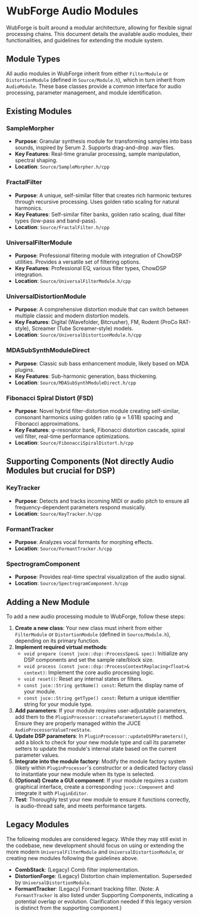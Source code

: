 # WubForge Audio Modules

WubForge is built around a modular architecture, allowing for flexible signal processing chains. This document details the available audio modules, their functionalities, and guidelines for extending the module system.

## Module Types

All audio modules in WubForge inherit from either `FilterModule` or `DistortionModule` (defined in `Source/Module.h`), which in turn inherit from `AudioModule`. These base classes provide a common interface for audio processing, parameter management, and module identification.

## Existing Modules

### SampleMorpher
- **Purpose**: Granular synthesis module for transforming samples into bass sounds, inspired by Serum 2. Supports drag-and-drop .wav files.
- **Key Features**: Real-time granular processing, sample manipulation, spectral shaping.
- **Location**: `Source/SampleMorpher.h/cpp`

### FractalFilter
- **Purpose**: A unique, self-similar filter that creates rich harmonic textures through recursive processing. Uses golden ratio scaling for natural harmonics.
- **Key Features**: Self-similar filter banks, golden ratio scaling, dual filter types (low-pass and band-pass).
- **Location**: `Source/FractalFilter.h/cpp`

### UniversalFilterModule
- **Purpose**: Professional filtering module with integration of ChowDSP utilities. Provides a versatile set of filtering options.
- **Key Features**: Professional EQ, various filter types, ChowDSP integration.
- **Location**: `Source/UniversalFilterModule.h/cpp`

### UniversalDistortionModule
- **Purpose**: A comprehensive distortion module that can switch between multiple classic and modern distortion models.
- **Key Features**: Digital (Wavefolder, Bitcrusher), FM, Rodent (ProCo RAT-style), Screamer (Tube Screamer-style) models.
- **Location**: `Source/UniversalDistortionModule.h/cpp`

### MDASubSynthModuleDirect
- **Purpose**: Classic sub bass enhancement module, likely based on MDA plugins.
- **Key Features**: Sub-harmonic generation, bass thickening.
- **Location**: `Source/MDASubSynthModuleDirect.h/cpp`

### Fibonacci Spiral Distort (FSD)
- **Purpose**: Novel hybrid filter-distortion module creating self-similar, consonant harmonics using golden ratio (φ ≈ 1.618) spacing and Fibonacci approximations.
- **Key Features**: φ-resonator bank, Fibonacci distortion cascade, spiral veil filter, real-time performance optimizations.
- **Location**: `Source/FibonacciSpiralDistort.h/cpp`

## Supporting Components (Not directly Audio Modules but crucial for DSP)

### KeyTracker
- **Purpose**: Detects and tracks incoming MIDI or audio pitch to ensure all frequency-dependent parameters respond musically.
- **Location**: `Source/KeyTracker.h/cpp`

### FormantTracker
- **Purpose**: Analyzes vocal formants for morphing effects.
- **Location**: `Source/FormantTracker.h/cpp`

### SpectrogramComponent
- **Purpose**: Provides real-time spectral visualization of the audio signal.
- **Location**: `Source/SpectrogramComponent.h/cpp`

## Adding a New Module

To add a new audio processing module to WubForge, follow these steps:

1.  **Create a new class**: Your new class must inherit from either `FilterModule` or `DistortionModule` (defined in `Source/Module.h`), depending on its primary function.
2.  **Implement required virtual methods**:
    *   `void prepare (const juce::dsp::ProcessSpec& spec)`: Initialize any DSP components and set the sample rate/block size.
    *   `void process (const juce::dsp::ProcessContextReplacing<float>& context)`: Implement the core audio processing logic.
    *   `void reset()`: Reset any internal states or filters.
    *   `const juce::String getName() const`: Return the display name of your module.
    *   `const juce::String getType() const`: Return a unique identifier string for your module type.
3.  **Add parameters**: If your module requires user-adjustable parameters, add them to the `PluginProcessor::createParameterLayout()` method. Ensure they are properly managed within the JUCE `AudioProcessorValueTreeState`.
4.  **Update DSP parameters**: In `PluginProcessor::updateDSPParameters()`, add a block to check for your new module type and call its parameter setters to update the module's internal state based on the current parameter values.
5.  **Integrate into the module factory**: Modify the module factory system (likely within `PluginProcessor`'s constructor or a dedicated factory class) to instantiate your new module when its type is selected.
6.  **(Optional) Create a GUI component**: If your module requires a custom graphical interface, create a corresponding `juce::Component` and integrate it with `PluginEditor`.
7.  **Test**: Thoroughly test your new module to ensure it functions correctly, is audio-thread safe, and meets performance targets.

## Legacy Modules

The following modules are considered legacy. While they may still exist in the codebase, new development should focus on using or extending the more modern `UniversalFilterModule` and `UniversalDistortionModule`, or creating new modules following the guidelines above.

*   **CombStack**: (Legacy) Comb filter implementation.
*   **DistortionForge**: (Legacy) Distortion chain implementation. Superseded by `UniversalDistortionModule`.
*   **FormantTracker**: (Legacy) Formant tracking filter. (Note: A `FormantTracker` is also listed under Supporting Components, indicating a potential overlap or evolution. Clarification needed if this legacy version is distinct from the supporting component.)

